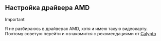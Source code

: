 ## Настройка драйвера AMD

> [!IMPORTANT]
> Я не разбираюсь в драйверах AMD, хотя и имею такую видеокарту. Поэтому советую перейти и ознакомится с рекомендациями от [Calypto](https://calypto.us/)

